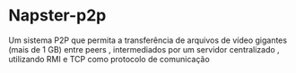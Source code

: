 # Napster-p2p
Um sistema P2P que permita a transferência de arquivos de vídeo gigantes (mais de 1 GB) entre peers , intermediados por um servidor centralizado , utilizando RMI e TCP como protocolo de comunicação
